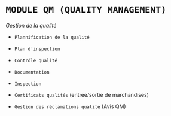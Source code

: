 # **`MODULE QM (QUALITY MANAGEMENT)`**

_Gestion de la qualité_

- `Plannification de la qualité`

- `Plan d'inspection`

- `Contrôle qualité`

- `Documentation`

- `Inspection`

- `Certificats qualités` (entrée/sortie de marchandises)

- `Gestion des réclamations qualité` (Avis QM)
